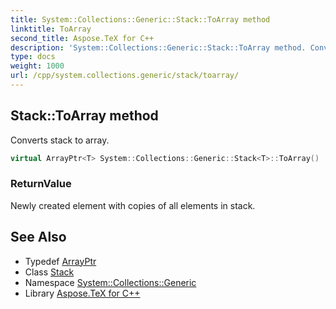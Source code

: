 ```yaml
---
title: System::Collections::Generic::Stack::ToArray method
linktitle: ToArray
second_title: Aspose.TeX for C++
description: 'System::Collections::Generic::Stack::ToArray method. Converts stack to array in C++.'
type: docs
weight: 1000
url: /cpp/system.collections.generic/stack/toarray/
---
```

## Stack::ToArray method


Converts stack to array.

```cpp
virtual ArrayPtr<T> System::Collections::Generic::Stack<T>::ToArray()
```


### ReturnValue

Newly created element with copies of all elements in stack.

## See Also

* Typedef [ArrayPtr](../../../system/arrayptr/)
* Class [Stack](../)
* Namespace [System::Collections::Generic](../../)
* Library [Aspose.TeX for C++](../../../)
